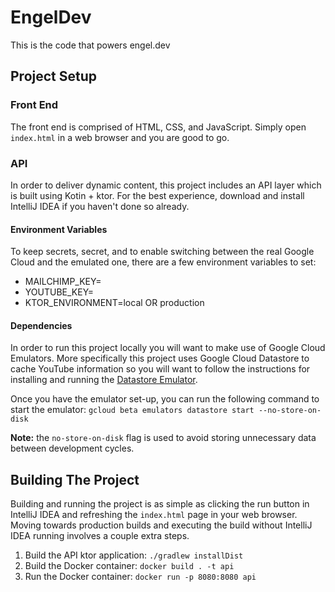 # EngelDev
This is the code that powers engel.dev

## Project Setup

### Front End
The front end is comprised of HTML, CSS, and JavaScript. Simply open `index.html` in a web browser and you are good to go.

### API
In order to deliver dynamic content, this project includes an API layer which is built using Kotin + ktor. For the best experience, download and install IntelliJ IDEA if you haven't done so already.

#### Environment Variables
To keep secrets, secret, and to enable switching between the real Google Cloud and the emulated one, there are a few environment variables to set:

* MAILCHIMP_KEY=<YOUR-MAILCHIMP-API-KEY>
* YOUTUBE_KEY=<YOUR-YOUTUBE-DATA-API-KEY>
* KTOR_ENVIRONMENT=local OR production

#### Dependencies
In order to run this project locally you will want to make use of Google Cloud Emulators. More specifically this project uses Google Cloud Datastore to cache YouTube information so you will want to follow the instructions for installing and running the [Datastore Emulator](https://cloud.google.com/datastore/docs/tools/datastore-emulator).

Once you have the emulator set-up, you can run the following command to start the emulator: `gcloud beta emulators datastore start --no-store-on-disk`

**Note:** the `no-store-on-disk` flag is used to avoid storing unnecessary data between development cycles.

## Building The Project
Building and running the project is as simple as clicking the run button in IntelliJ IDEA and refreshing the `index.html` page in your web browser. Moving towards production builds and executing the build without IntelliJ IDEA running involves a couple extra steps.

1. Build the API ktor application: `./gradlew installDist`
2. Build the Docker container: `docker build . -t api`
3. Run the Docker container: `docker run -p 8080:8080 api`